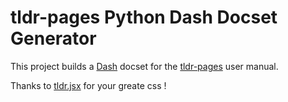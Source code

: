 # tldr-pages Python Dash Docset Generator
This project builds a [Dash][1] docset for the [tldr-pages][3]
user manual.

Thanks to [tldr.jsx][4] for your greate css !

[1]: http://kapeli.com/dash
[2]: http://zealdocs.org/
[3]: https://github.com/tldr-pages/tldr
[4]: https://github.com/ostera/tldr.jsx
